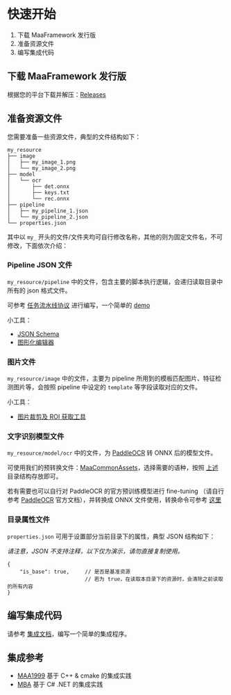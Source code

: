 # 快速开始

1. 下载 MaaFramework 发行版
2. 准备资源文件
3. 编写集成代码

## 下载 MaaFramework 发行版

根据您的平台下载并解压：[Releases](https://github.com/MaaAssistantArknights/MaaFramework/releases)

## 准备资源文件

您需要准备一些资源文件，典型的文件结构如下：

```tree
my_resource
├── image
│   ├── my_image_1.png
│   └── my_image_2.png
├── model
│   └── ocr
│       ├── det.onnx
│       ├── keys.txt
│       └── rec.onnx
├── pipeline
│   ├── my_pipeline_1.json
│   └── my_pipeline_2.json
└── properties.json
```

其中以 `my_` 开头的文件/文件夹均可自行修改名称，其他的则为固定文件名，不可修改，下面依次介绍：

### Pipeline JSON 文件

`my_resource/pipeline` 中的文件，包含主要的脚本执行逻辑，会递归读取目录中所有的 json 格式文件。

可参考 [任务流水线协议](3.1-任务流水线协议.md) 进行编写，一个简单的 [demo](https://github.com/MaaAssistantArknights/MaaFramework/blob/docs/assets/resource/pipeline/sample.json)

小工具：

- [JSON Schema](https://github.com/MaaAssistantArknights/MaaFramework/blob/docs/assets/resource/pipeline.schema.json)
- [图形化编辑器](https://github.com/MaaAssistantArknights/MaaJsonViewer)

### 图片文件

`my_resource/image` 中的文件，主要为 pipeline 所用到的模板匹配图片、特征检测图片等，会按照 pipeline 中设定的 `template` 等字段读取对应的文件。

小工具：

- [图片裁剪及 ROI 获取工具](https://github.com/MaaAssistantArknights/MaaFramework/tree/docs/tools/ImageCropper)

### 文字识别模型文件

`my_resource/model/ocr` 中的文件，为 [PaddleOCR](https://github.com/PaddlePaddle/PaddleOCR) 转 ONNX 后的模型文件。

可使用我们的预转换文件：[MaaCommonAssets](https://github.com/MaaAssistantArknights/MaaCommonAssets/tree/main/OCR)，选择需要的语种，按照 [上述](#准备资源文件) 目录结构存放即可。

若有需要也可以自行对 PaddleOCR 的官方预训练模型进行 fine-tuning （请自行参考 [PaddleOCR](https://github.com/PaddlePaddle/PaddleOCR) 官方文档），并转换成 ONNX 文件使用，转换命令可参考 [这里](https://github.com/MaaAssistantArknights/MaaCommonAssets/tree/main/OCR#command)

### 目录属性文件

`properties.json` 可用于设置部分当前目录下的属性，典型 JSON 结构如下：

_请注意，JSON 不支持注释，以下仅为演示，请勿直接复制使用。_

```jsonc
{
    "is_base": true,     // 是否是基准资源
                         // 若为 true，在读取本目录下的资源时，会清除之前读取的所有内容
}
```

## 编写集成代码

请参考 [集成文档](2.1-集成文档.md)，编写一个简单的集成程序。

## 集成参考

- [MAA1999](https://github.com/MaaAssistantArknights/MAA1999) 基于 C++ & cmake 的集成实践
- [MBA](https://github.com/MaaAssistantArknights/MBA) 基于 C# .NET 的集成实践
